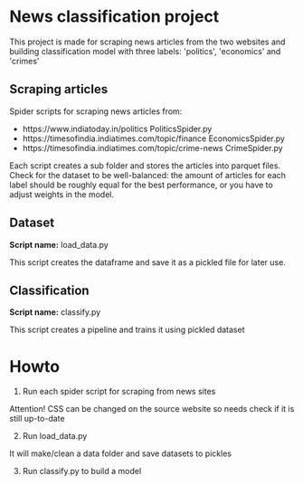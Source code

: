 <h1>News classification project</h1>
This project is made for scraping news articles from the two websites and building classification model with three labels: 
'politics', 'economics' and 'crimes'
<h2>Scraping articles</h2>
Spider scripts for scraping news articles from:

<ul>
<li>https://www.indiatoday.in/politics PoliticsSpider.py</li>
<li>https://timesofindia.indiatimes.com/topic/finance EconomicsSpider.py</li>
<li>https://timesofindia.indiatimes.com/topic/crime-news CrimeSpider.py</li>
</ul>

Each script creates a sub folder and stores the articles into parquet files. 
Check for the dataset to be well-balanced: the amount of articles for each label should be roughly equal for the best performance, or you have to adjust weights in the model.  

<h2>Dataset</h2>
<b>Script name:</b> load_data.py

This script creates the dataframe and save it as a pickled file for later use.

<h2>Classification</h2>
<b>Script name:</b> classify.py

This script creates a pipeline and trains it using pickled dataset

<h1>Howto</h1>

1) Run each spider script for scraping from news sites

Attention! CSS can be changed on the source website so needs check if it is still up-to-date

2) Run load_data.py

It will make/clean a data folder and save datasets to pickles

3) Run classify.py to build a model

